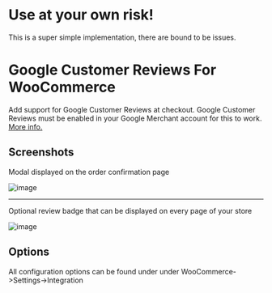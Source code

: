 # Use at your own risk!
This is a super simple implementation, there are bound to be issues.

# Google Customer Reviews For WooCommerce
Add support for Google Customer Reviews at checkout. Google Customer Reviews must be enabled in your Google Merchant account for this to work. [More info.](https://support.google.com/merchants/answer/7124319?hl=en)

## Screenshots
Modal displayed on the order confirmation page

![image](https://github.com/Scaarus/Google-Customer-Reviews-For-WooCommerce/assets/12842295/44e0f745-be7e-4fdd-bb29-53296cf2f7c9)

---

Optional review badge that can be displayed on every page of your store

![image](https://github.com/Scaarus/Google-Customer-Reviews-For-WooCommerce/assets/12842295/9e68d8a2-3618-4fc0-b3c8-622ba25e0ce5)

## Options
All configuration options can be found under under WooCommerce->Settings->Integration
